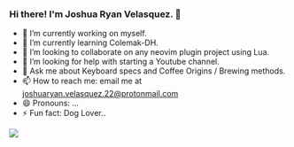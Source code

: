 ### Hi there! I'm Joshua Ryan Velasquez. 👋

- 🔭 I’m currently working on myself.
- 🌱 I’m currently learning Colemak-DH.
- 👯 I’m looking to collaborate on any neovim plugin project using Lua.
- 🤔 I’m looking for help with starting a Youtube channel.
- 💬 Ask me about Keyboard specs and Coffee Origins / Brewing methods.
- 📫 How to reach me: email me at joshuaryan.velasquez.22@protonmail.com
- 😄 Pronouns: ...
- ⚡ Fun fact: Dog Lover..

<img src="https://github-readme-stats.vercel.app/api?username=joshua-afk&&show_icons=true&title_color=151515&icon_color=f65252&text_color=24292e&bg_color=ffffff">
